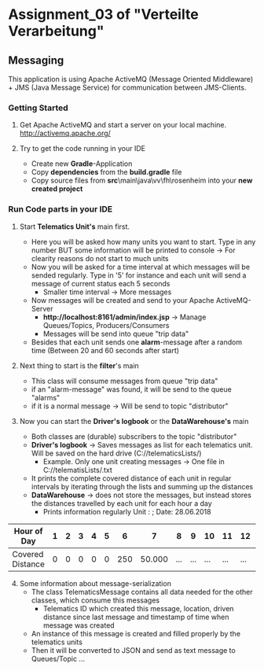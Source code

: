 # Assignment_03 of "Verteilte Verarbeitung"
## Messaging 
This application is using Apache ActiveMQ (Message Oriented Middleware) + JMS (Java Message Service) for 
communication between JMS-Clients.  

### Getting Started
1. Get Apache ActiveMQ and start a server on your local machine. http://activemq.apache.org/

2. Try to get the code running in your IDE 
    - Create new **Gradle**-Application
    - Copy **dependencies** from the **build.gradle** file
    - Copy source files from **src**\main\java\vv\fh\rosenheim into your **new created project**

### Run Code parts in your IDE

1. Start **Telematics Unit's** main first.
    - Here you will be asked how many units you want to start. Type in any number BUT some information will be printed to console -> For clearity reasons do not start to much units
    - Now you will be asked for a time interval at which messages will be sended regularly. Type in '5' for instance and each unit will send a message of current status each 5 seconds
        - Smaller time interval -> More messages
    - Now messages will be created and send to your Apache ActiveMQ-Server 
        - **http://localhost:8161/admin/index.jsp** -> Manage Queues/Topics, Producers/Consumers
        - Messages will be send into queue "trip data"
    - Besides that each unit sends one **alarm**-message after a random time (Between 20 and 60 seconds after start)

2. Next thing to start is the **filter**'s main
    - This class will consume messages from queue "trip data"
    - if an "alarm-message" was found, it will be send to the queue "alarms"
    - if it is a normal message -> Will be send to topic "distributor"

3. Now you can start the **Driver's logbook** or the **DataWarehouse's** main
    - Both classes are (durable) subscribers to the topic "distributor" 
    - **Driver's logbook** -> Saves messages as list for each telematics unit. Will be saved on the hard drive  (C://telematicsLists/)
        - Example. Only one unit creating messages -> One file in C://telematisLists/<TelematicsID>.txt
    - It prints the complete covered distance of each unit in regular intervals by iterating through the lists and summing up the distances
    - **DataWarehouse** -> does not store the messages, but instead stores the distances travelled by each unit for each hour a day 
        - Prints information regularly
Unit : <UnitID>; Date: 28.06.2018

| Hour of Day | 1 | 2 | 3 | 4 | 5 | 6 | 7 | 8 | 9 | 10 | 11 | 12 | 13 | 14 | 15 | 16 | 17 | 18 | 19 | 20 | 21 | 22 | 23 | 24 |
|---|---|---|---|---|---|---|---|---|---|---|---|---|---|---|---|---|---|---|---|---|---|---|---|---|                     
| Covered Distance | 0 | 0 | 0 | 0 | 0 | 250 | 50.000 | ... | ... | ... | ... | ... | ... | ... | ... | ... | ... | ... | ... | ... | ... | ... | ... | ... |


4. Some information about message-serialization
    - The class TelematicsMessage contains all data needed for the other classes, which consume this messages
        - Telematics ID which created this message, location, driven distance since last message and timestamp of time when message was created
    - An instance of this message is created and filled properly by the telematics units
    - Then it will be converted to JSON and send as text message to Queues/Topic ...


